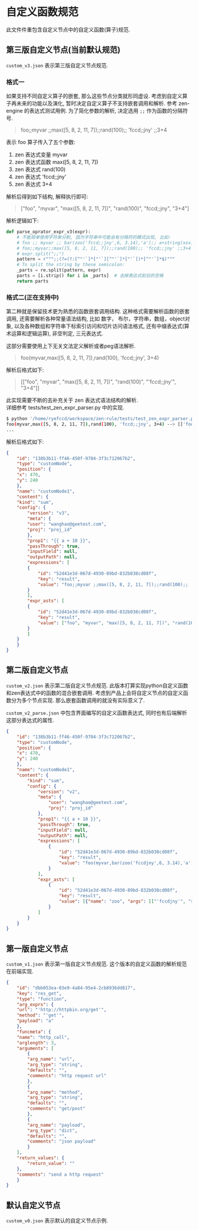 
# 自定义函数规范

此文件件重包含自定义节点中的自定义函数(算子)规范.


## 第三版自定义节点(当前默认规范)

`custom_v3.json` 表示第三版自定义节点规范. 


### 格式一

如果支持不同自定义算子的嵌套, 那么这些节点分类就形同虚设.
考虑到自定义算子再未来的功能以及演化, 暂时决定自定义算子不支持嵌套调用和解析.
参考 zen-engine 的表达式测试用例. 为了简化参数的解析, 决定选用 `;;` 作为函数的分隔符号.

> foo;;myvar ;;max([5, 8, 2, 11, 7]);;rand(100);; 'fccd;;jny' ;;3+4

表示 foo 算子传入了五个参数:
1. zen 表达式变量 myvar
2. zen 表达式函数 max([5, 8, 2, 11, 7])
3. zen 表达式 rand(100)
4. zen 表达式 'fccd;;jny'
5. zen 表达式 3+4


解析后得到如下结构, 解释执行即可:

> ["foo", "myvar", "max([5, 8, 2, 11, 7])", "rand(100)", "fccd;;jny", "3+4"]

解析逻辑如下:

```python
def parse_oprator_expr_v3(expr):
    # 不能简单使用字符串分割, 因为字符串中可能会有分隔符的模式出现, 比如:
    # foo ;; myvar ;; bar(zoo('fccd;;jny',6, 3.14),'a');; a+string(xxx)
    # foo;;myvar;;max([5, 8, 2, 11, 7]);;rand(100);; 'fccd;;jny' ;;3+4
    # expr.split(";;")
    pattern = r""";;(?=(?:[^"'`]*["'`][^"'`]*["'`])*[^"'`]*$)"""
    # To split the string by these semicolon:
    _parts = re.split(pattern, expr)
    parts = [i.strip() for i in _parts]  # 去掉表达式前后的空格
    return parts
```

### 格式二(正在支持中)

第二种就是保留技术更为熟悉的函数嵌套调用结构.
这种格式需要解析函数的嵌套调用, 还需要解析各种常量语法结构, 比如 数字， 布尔，字符串，数组，object对象, 
以及各种数组和字符串下标索引访问和切片访问语法格式, 还有中缀表达式(算术运算和逻辑运算), 非空判定, 三元表达式.

这部分需要使用上下无关文法定义解析或者peg语法解析.

> foo(myvar,max([5, 8, 2, 11, 7]),rand(100), 'fccd;;jny', 3+4)


解析后格式如下:

> [["foo", "myvar", "max([5, 8, 2, 11, 7])", "rand(100)", "'fccd;;jny'", "3+4"]]

此实现需要不断的去补充关于 zen 表达式语法结构的解析.  
详细参考 tests/test_zen_expr_parser.py 中的实现. 
```bash
$ python '/home/ryefccd/workspace/zen-rule/tests/test_zen_expr_parser.py'
foo(myvar,max([5, 8, 2, 11, 7]),rand(100), 'fccd;;jny', 3+4) --> [['foo', 'myvar', 'max([5, 8, 2, 11, 7])', 'rand(100)', "'fccd;;jny'", '3+4']]
...
```

解析后格式如下:  

```json
{
    "id": "138b3b11-ff46-450f-9704-3f3c712067b2",
    "type": "customNode",
    "position": {
    "x": 470,
    "y": 240
    },
    "name": "customNode1",
    "content": {
    "kind": "sum",
    "config": {
        "version": "v3",
        "meta": {
        "user": "wanghao@geetest.com",
        "proj": "proj_id"
        },
        "prop1": "{{ a + 10 }}",
        "passThrough": true,
        "inputField": null,
        "outputPath": null,
        "expressions": [
        {
            "id": "52d41e3d-067d-4930-89bd-832b038cd08f",
            "key": "result",
            "value": "foo;;myvar ;;max([5, 8, 2, 11, 7]);;rand(100);; 'fccd;;jny' ;;3+4"
        }
        ],
        "expr_asts": [
        {
            "id": "52d41e3d-067d-4930-89bd-832b038cd08f",
            "key": "result",
            "value": ["foo", "myvar", "max([5, 8, 2, 11, 7])", "rand(100)", "\\'fccd;;jny\\'", "3+4"]
        }
        ]
    }
    }
}
```


## 第二版自定义节点

`custom_v2.json` 表示第二版自定义节点规范. 此版本打算实现python自定义函数和zen表达式中的函数的混合嵌套调用. 
考虑到产品上会将自定义节点的自定义函数分为多个节点实现. 那么嵌套函数调用的就没有实际意义了.

`custom_v2_parse.json` 中包含界面编写的自定义函数表达式, 同时也有后端解析这部分表达式的属性.

```json
{
    "id": "138b3b11-ff46-450f-9704-3f3c712067b2",
    "type": "customNode",
    "position": {
    "x": 470,
    "y": 240
    },
    "name": "customNode1",
    "content": {  
        "kind": "sum",
        "config": {
            "version": "v2",
            "meta": {
                "user": "wanghao@geetest.com",
                "proj": "proj_id"
            },
            "prop1": "{{ a + 10 }}",
            "passThrough": true,
            "inputField": null,
            "outputPath": null,
            "expressions": [
                {
                    "id": "52d41e3d-067d-4930-89bd-832b038cd08f",
                    "key": "result",
                    "value": "foo(myvar,bar(zoo('fccdjny',6, 3.14),'a'), bas())"
                }
            ],
            "expr_asts": [
                {
                    "id": "52d41e3d-067d-4930-89bd-832b038cd08f",
                    "key": "result",
                    "value": [{"name": "zoo", "args": [["'fccdjny'", "string"], [6, "int"], [3.14, "float"]], "ns": "", "id": "566a36f923b34cbd9c159272adc988ae"}, {"name": "bar", "args": [[{"name": "zoo", "args": [["'fccdjny'", "string"], [6, "int"], [3.14, "float"]], "ns": "", "id": "566a36f923b34cbd9c159272adc988ae"}, "func_value"], ["'a'", "string"]], "ns": "", "id": "5d0b81e086d748d4902a35fd85bad974"}, {"name": "bas", "args": [], "ns": "", "id": "7f8448aad2594b479f6df2e2241707c7"}, {"name": "foo", "args": [["myvar", "var"], [{"name": "bar", "args": [[{"name": "zoo", "args": [["'fccdjny'", "string"], [6, "int"], [3.14, "float"]], "ns": "", "id": "566a36f923b34cbd9c159272adc988ae"}, "func_value"], ["'a'", "string"]], "ns": "", "id": "5d0b81e086d748d4902a35fd85bad974"}, "func_value"], [{"name": "bas", "args": [], "ns": "", "id": "7f8448aad2594b479f6df2e2241707c7"}, "func_value"]], "ns": "", "id": "0c509d4654ef443eb621d791d3ffcaa1"}]
                }
            ]
        }
    }
}
```

## 第一版自定义节点

`custom_v1.json` 表示第一版自定义节点规范. 这个版本的自定义函数的解析规范在前端实现.

```json
{
    "id": "dbb053ea-03e9-4a84-95e4-2cb8936dd817",
    "key": "res_get",
    "type": "function",
    "arg_exprs": {
    "url": "'http://httpbin.org/get'",
    "method": "'get'",
    "payload": "a"
    },
    "funcmeta": {
    "name": "http_call",
    "arglength": 3,
    "arguments": [
        {
        "arg_name": "url",
        "arg_type": "string",
        "defaults": "",
        "comments": "http request url"
        },
        {
        "arg_name": "method",
        "arg_type": "string",
        "defaults": "",
        "comments": "get/post"
        },
        {
        "arg_name": "payload",
        "arg_type": "dict",
        "defaults": "",
        "comments": "json payload"
        }
    ],
    "return_values": {
        "return_value": ""
    },
    "comments": "send a http request"
    }
}
```

## 默认自定义节点

`custom_v0.json` 表示默认的自定义节点示例.